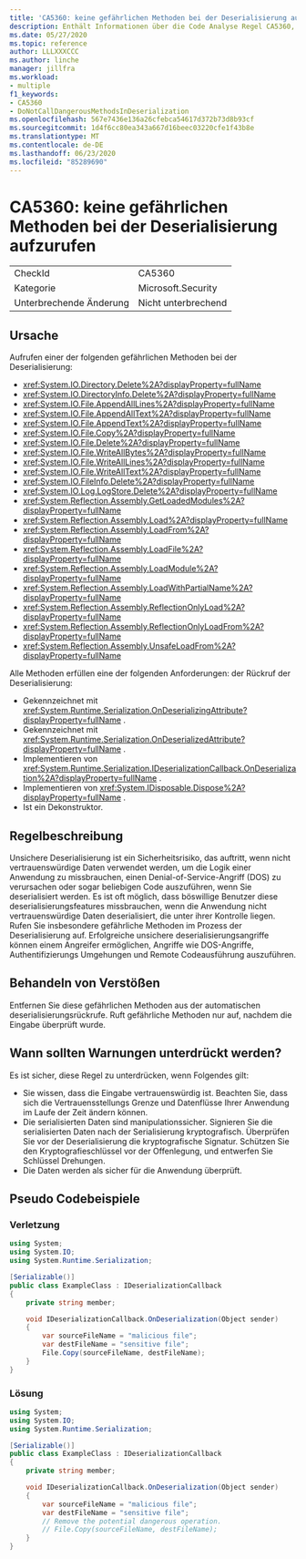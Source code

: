 ```yaml
---
title: 'CA5360: keine gefährlichen Methoden bei der Deserialisierung aufzurufen'
description: Enthält Informationen über die Code Analyse Regel CA5360, einschließlich der Gründe, der Behebung von Verstößen und der Zeit, zu der Sie unterdrückt werden soll.
ms.date: 05/27/2020
ms.topic: reference
author: LLLXXXCCC
ms.author: linche
manager: jillfra
ms.workload:
- multiple
f1_keywords:
- CA5360
- DoNotCallDangerousMethodsInDeserialization
ms.openlocfilehash: 567e7436e136a26cfebca54617d372b73d8b93cf
ms.sourcegitcommit: 1d4f6cc80ea343a667d16beec03220cfe1f43b8e
ms.translationtype: MT
ms.contentlocale: de-DE
ms.lasthandoff: 06/23/2020
ms.locfileid: "85289690"
---
```

# <a name="ca5360-do-not-call-dangerous-methods-in-deserialization"></a>CA5360: keine gefährlichen Methoden bei der Deserialisierung aufzurufen

|||
|-|-|
|CheckId|CA5360|
|Kategorie|Microsoft.Security|
|Unterbrechende Änderung|Nicht unterbrechend|

## <a name="cause"></a>Ursache

Aufrufen einer der folgenden gefährlichen Methoden bei der Deserialisierung:
- <xref:System.IO.Directory.Delete%2A?displayProperty=fullName>
- <xref:System.IO.DirectoryInfo.Delete%2A?displayProperty=fullName>
- <xref:System.IO.File.AppendAllLines%2A?displayProperty=fullName>
- <xref:System.IO.File.AppendAllText%2A?displayProperty=fullName>
- <xref:System.IO.File.AppendText%2A?displayProperty=fullName>
- <xref:System.IO.File.Copy%2A?displayProperty=fullName>
- <xref:System.IO.File.Delete%2A?displayProperty=fullName>
- <xref:System.IO.File.WriteAllBytes%2A?displayProperty=fullName>
- <xref:System.IO.File.WriteAllLines%2A?displayProperty=fullName>
- <xref:System.IO.File.WriteAllText%2A?displayProperty=fullName>
- <xref:System.IO.FileInfo.Delete%2A?displayProperty=fullName>
- <xref:System.IO.Log.LogStore.Delete%2A?displayProperty=fullName>
- <xref:System.Reflection.Assembly.GetLoadedModules%2A?displayProperty=fullName>
- <xref:System.Reflection.Assembly.Load%2A?displayProperty=fullName>
- <xref:System.Reflection.Assembly.LoadFrom%2A?displayProperty=fullName>
- <xref:System.Reflection.Assembly.LoadFile%2A?displayProperty=fullName>
- <xref:System.Reflection.Assembly.LoadModule%2A?displayProperty=fullName>
- <xref:System.Reflection.Assembly.LoadWithPartialName%2A?displayProperty=fullName>
- <xref:System.Reflection.Assembly.ReflectionOnlyLoad%2A?displayProperty=fullName>
- <xref:System.Reflection.Assembly.ReflectionOnlyLoadFrom%2A?displayProperty=fullName>
- <xref:System.Reflection.Assembly.UnsafeLoadFrom%2A?displayProperty=fullName>

Alle Methoden erfüllen eine der folgenden Anforderungen: der Rückruf der Deserialisierung:
- Gekennzeichnet mit <xref:System.Runtime.Serialization.OnDeserializingAttribute?displayProperty=fullName> .
- Gekennzeichnet mit <xref:System.Runtime.Serialization.OnDeserializedAttribute?displayProperty=fullName> .
- Implementieren von <xref:System.Runtime.Serialization.IDeserializationCallback.OnDeserialization%2A?displayProperty=fullName> .
- Implementieren von <xref:System.IDisposable.Dispose%2A?displayProperty=fullName> .
- Ist ein Dekonstruktor.

## <a name="rule-description"></a>Regelbeschreibung

Unsichere Deserialisierung ist ein Sicherheitsrisiko, das auftritt, wenn nicht vertrauenswürdige Daten verwendet werden, um die Logik einer Anwendung zu missbrauchen, einen Denial-of-Service-Angriff (DOS) zu verursachen oder sogar beliebigen Code auszuführen, wenn Sie deserialisiert werden. Es ist oft möglich, dass böswillige Benutzer diese deserialisierungsfeatures missbrauchen, wenn die Anwendung nicht vertrauenswürdige Daten deserialisiert, die unter ihrer Kontrolle liegen. Rufen Sie insbesondere gefährliche Methoden im Prozess der Deserialisierung auf. Erfolgreiche unsichere deserialisierungsangriffe können einem Angreifer ermöglichen, Angriffe wie DOS-Angriffe, Authentifizierungs Umgehungen und Remote Codeausführung auszuführen.

## <a name="how-to-fix-violations"></a>Behandeln von Verstößen

Entfernen Sie diese gefährlichen Methoden aus der automatischen deserialisierungsrückrufe. Ruft gefährliche Methoden nur auf, nachdem die Eingabe überprüft wurde.

## <a name="when-to-suppress-warnings"></a>Wann sollten Warnungen unterdrückt werden?

Es ist sicher, diese Regel zu unterdrücken, wenn Folgendes gilt:
- Sie wissen, dass die Eingabe vertrauenswürdig ist. Beachten Sie, dass sich die Vertrauensstellungs Grenze und Datenflüsse Ihrer Anwendung im Laufe der Zeit ändern können.
- Die serialisierten Daten sind manipulationssicher. Signieren Sie die serialisierten Daten nach der Serialisierung kryptografisch. Überprüfen Sie vor der Deserialisierung die kryptografische Signatur. Schützen Sie den Kryptografieschlüssel vor der Offenlegung, und entwerfen Sie Schlüssel Drehungen.
- Die Daten werden als sicher für die Anwendung überprüft.

## <a name="pseudo-code-examples"></a>Pseudo Codebeispiele

### <a name="violation"></a>Verletzung

```csharp
using System;
using System.IO;
using System.Runtime.Serialization;

[Serializable()]
public class ExampleClass : IDeserializationCallback
{
    private string member;

    void IDeserializationCallback.OnDeserialization(Object sender)
    {
        var sourceFileName = "malicious file";
        var destFileName = "sensitive file";
        File.Copy(sourceFileName, destFileName);
    }
}
```

### <a name="solution"></a>Lösung

```csharp
using System;
using System.IO;
using System.Runtime.Serialization;

[Serializable()]
public class ExampleClass : IDeserializationCallback
{
    private string member;

    void IDeserializationCallback.OnDeserialization(Object sender)
    {
        var sourceFileName = "malicious file";
        var destFileName = "sensitive file";
        // Remove the potential dangerous operation.
        // File.Copy(sourceFileName, destFileName);
    }
}
```
